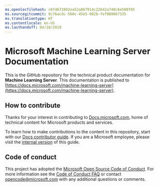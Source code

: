 ```yaml
---
ms.openlocfilehash: c6f4672802ea52a867914c22642a748c6e580f05
ms.sourcegitcommit: 9c76acdc-560c-45e5-982b-fef069067335
ms.translationtype: HT
ms.contentlocale: en-US
ms.lasthandoff: 04/18/2019
---
```

# <a name="microsoft-machine-learning-server-documentation"></a>Microsoft Machine Learning Server Documentation

This is the GitHub repository for the technical product documentation for **Machine Learning Server**. This documentation is published to  [https://docs.microsoft.com/machine-learning-server](https://docs.microsoft.com/machine-learning-server).

## <a name="how-to-contribute"></a>How to contribute

Thanks for your interest in contributing to [Docs.microsoft.com](https://docs.microsoft.com/), home of technical content for Microsoft products and services.

To learn how to make contributions to the content in this repository, start with our [Docs contributor guide](https://docs.microsoft.com/contribute). If you are a Microsoft employee, please visit the [internal version](https://aka.ms/docsguidescontribute) of this guide.

## <a name="code-of-conduct"></a>Code of conduct

This project has adopted the [Microsoft Open Source Code of Conduct](https://opensource.microsoft.com/codeofconduct/). For more information see the [Code of Conduct FAQ](https://opensource.microsoft.com/codeofconduct/faq/) or contact [opencode@microsoft.com](mailto:opencode@microsoft.com) with any additional questions or comments.
